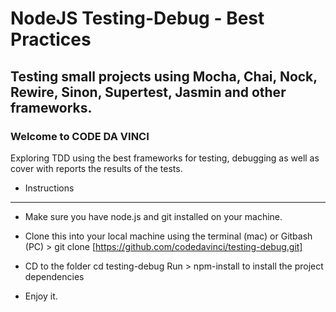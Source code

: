 NodeJS Testing-Debug - Best Practices
===============================

Testing small projects using Mocha, Chai, Nock, Rewire, Sinon, Supertest, Jasmin and other frameworks.
--------------------------

### Welcome to CODE DA VINCI 


Exploring TDD using the best frameworks for testing, debugging as well as cover with reports the results of the tests. 


+ Instructions
----------------

* Make sure you have node.js and git installed on your machine.

* Clone this into your local machine using the terminal (mac) or Gitbash (PC) > git clone [https://github.com/codedavinci/testing-debug.git]

* CD to the folder cd testing-debug 
Run > npm-install to install the project dependencies

* Enjoy it.


